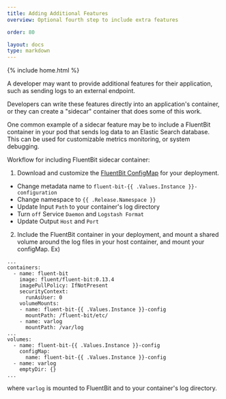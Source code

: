 ```yaml
---
title: Adding Additional Features
overview: Optional fourth step to include extra features 

order: 80

layout: docs
type: markdown
---
```

{% include home.html %}

A developer may want to provide additional features for their application, such as sending logs to an external endpoint.

Developers can write these features directly into an application's container, or they can create a "sidecar" container that does some of this work.

One common example of a sidecar feature may be to include a FluentBit container in your pod that sends log data to an Elastic Search database. This can be used for customizable metrics monitoring, or system debugging.

Workflow for including FluentBit sidecar container:
1. Download and customize the [FluentBit ConfigMap](https://github.com/fluent/fluent-bit-kubernetes-logging/blob/master/fluent-bit-config-kafka-rest.yml) for your deployment.
  * Change metadata name to `fluent-bit-{{ .Values.Instance }}-configuration`  
  * Change namespace to `{{ .Release.Namespace }}`  
  * Update Input `Path` to your container's log directory  
  * Turn `off` Service `Daemon` and `Logstash Format`  
  * Update Output `Host` and `Port`  
2. Include the FluentBit container in your deployment, and mount a shared volume around the log files in your host container, and mount your configMap. Ex)  
```
...
containers:
  - name: fluent-bit
    image: fluent/fluent-bit:0.13.4
    imagePullPolicy: IfNotPresent
    securityContext:
      runAsUser: 0
    volumeMounts:
    - name: fluent-bit-{{ .Values.Instance }}-config
      mountPath: /fluent-bit/etc/
    - name: varlog
      mountPath: /var/log
...
volumes:
  - name: fluent-bit-{{ .Values.Instance }}-config
    configMap:
      name: fluent-bit-{{ .Values.Instance }}-config
  - name: varlog
    emptyDir: {}
...
```  
where `varlog` is mounted to FluentBit and to your container's log directory.  

